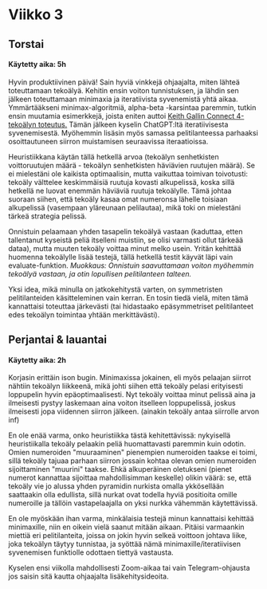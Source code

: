 # Viikko 3

## Torstai
#### Käytetty aika: 5h

Hyvin produktiivinen päivä! Sain hyviä vinkkejä ohjaajalta, miten lähteä toteuttamaan tekoälyä. Kehitin ensin voiton tunnistuksen, ja lähdin sen jälkeen toteuttamaan minimaxia ja iteratiivista syvenemistä yhtä aikaa. Ymmärtääkseni minimax-algoritmiä, alpha-beta -karsintaa paremmin, tutkin ensin muutamia esimerkkejä, joista eniten auttoi [Keith Gallin Connect 4-tekoälyn toteutus.](https://github.com/KeithGalli/Connect4-Python/blob/master/connect4_with_ai.py) Tämän jälkeen kyselin ChatGPT:ltä iteratiivisesta syvenemisestä. Myöhemmin lisäsin myös samassa pelitilanteessa parhaaksi osoittautuneen siirron muistamisen seuraavissa iteraatioissa.

Heuristiikkana käytän tällä hetkellä arvoa (tekoälyn senhetkisten voittoruutujen määrä - tekoälyn senhetkisten häviävien ruutujen määrä). Se ei mielestäni ole kaikista optimaalisin, mutta vaikuttaa toimivan toivotusti: tekoäly välttelee keskimmäisiä ruutuja kovasti alkupelissä, koska sillä hetkellä ne luovat enemmän häviäviä ruutuja tekoälylle. Tämä johtaa suoraan siihen, että tekoäly kasaa omat numeronsa lähelle toisiaan alkupelissä (vasempaan yläreunaan pelilautaa), mikä toki on mielestäni tärkeä strategia pelissä.

Onnistuin pelaamaan yhden tasapelin tekoälyä vastaan (kaduttaa, etten tallentanut kyseistä peliä itselleni muistiin, se olisi varmasti ollut tärkeää dataa), mutta muuten tekoäly voittaa minut melko usein. Yritän kehittää huomenna tekoälylle lisää testejä, tällä hetkellä testit käyvät läpi vain evaluate-funktion. *Muokkaus: Onnistuin saavuttamaan voiton myöhemmin tekoälyä vastaan, ja otin lopullisen pelitilanteen talteen.*

Yksi idea, mikä minulla on jatkokehitystä varten, on symmetristen pelitilanteiden käsitteleminen vain kerran. En tosin tiedä vielä, miten tämä kannattaisi toteuttaa järkevästi (tai hidastaako epäsymmetriset pelitilanteet edes tekoälyn toimintaa yhtään merkittävästi).

## Perjantai & lauantai
#### Käytetty aika: 2h

Korjasin erittäin ison bugin. Minimaxissa jokainen, eli myös pelaajan siirrot nähtiin tekoälyn liikkeenä, mikä johti siihen että tekoäly pelasi erityisesti loppupelin hyvin epäoptimaalisesti. Nyt tekoäly voittaa minut pelissä aina ja ilmeisesti pystyy laskemaan aina voiton itselleen loppupelissä, joskus ilmeisesti jopa viidennen siirron jälkeen. (ainakin tekoäly antaa siirrolle arvon inf)

En ole enää varma, onko heuristiikka tästä kehitettävissä: nykyisellä heuristiikalla tekoäly pelaakin peliä huomattavasti paremmin kuin odotin. Omien numeroiden "muuraaminen" pienempien numeroiden taakse ei toimi, sillä tekoäly tajuaa parhaan siirron jossain kohtaa olevan omien numeroiden sijoittaminen "muurini" taakse. Ehkä alkuperäinen oletukseni (pienet numerot kannattaa sijoittaa mahdollisimman keskelle) olikin väärä: se, että tekoäly vie jo alussa yhden pyramidin nurkista omalla ykkösellään saattaakin olla edullista, sillä nurkat ovat todella hyviä positioita omille numeroille ja tällöin vastapelaajalla on yksi nurkka vähemmän käytettävissä.

En ole myöskään ihan varma, minkälaisia testejä minun kannattaisi kehittää minimaxille, niin en oikein vielä saanut mitään aikaan. Pitäisi varmaankin miettiä eri pelitilanteita, joissa on jokin hyvin selkeä voittoon johtava liike, joka tekoälyn täytyy tunnistaa, ja syöttää nämä minimaxille/iteratiivisen syvenemisen funktiolle odottaen tiettyä vastausta.

Kyselen ensi viikolla mahdollisesti Zoom-aikaa tai vain Telegram-ohjausta jos saisin sitä kautta ohjaajalta lisäkehitysideoita.
